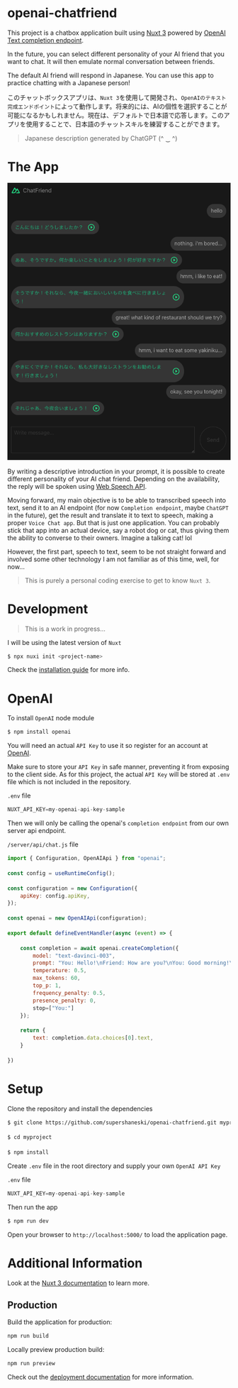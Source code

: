 openai-chatfriend
=======

This project is a chatbox application built using [Nuxt 3](https://nuxt.com/v3) powered by [OpenAI Text completion endpoint](https://beta.openai.com/docs/guides/completion).

In the future, you can select different personality of your AI friend that you want to chat. It will then emulate normal conversation between friends. 

The default AI friend will respond in Japanese. You can use this app to practice chatting with a Japanese person!

このチャットボックスアプリは、`Nuxt 3`を使用して開発され、`OpenAIのテキスト完成エンドポイント`によって動作します。将来的には、AIの個性を選択することが可能になるかもしれません。現在は、デフォルトで日本語で応答します。このアプリを使用することで、日本語のチャットスキルを練習することができます。

> Japanese description generated by ChatGPT (^ ‿ ^)


# The App

![ChatFriend](./docs/screenshot.png)

By writing a descriptive introduction in your prompt, it is possible to create different personality of your AI chat friend. Depending on the availability, the reply will be spoken using [Web Speech API](https://developer.mozilla.org/en-US/docs/Web/API/Web_Speech_API).

Moving forward, my main objective is to be able to transcribed speech into text, send it to an AI endpoint (for now `Completion endpoint`, maybe `ChatGPT` in the future), get the result and translate it to text to speech, making a proper `Voice Chat app`. But that is just one application. You can probably stick that app into an actual device, say a robot dog or cat, thus giving them the ability to converse to their owners. Imagine a talking cat! lol

However, the first part, speech to text, seem to be not straight forward and involved some other technology I am not familiar as of this time, well, for now...

> This is purely a personal coding exercise to get to know `Nuxt 3`.

# Development

> This is a work in progress...

I will be using the latest version of `Nuxt`

```sh
$ npx nuxi init <project-name>
```

Check the [installation guide](https://nuxt.com/docs/getting-started/installation) for more info.


# OpenAI

To install `OpenAI` node module

```sh
$ npm install openai
```

You will need an actual `API Key` to use it so register for an account at [OpenAI](https://openai.com/api/).

Make sure to store your `API Key` in safe manner, preventing it from exposing to the client side.
As for this project, the actual `API Key` will be stored at `.env` file which is not included in the repository.

`.env` file
```javascript
NUXT_API_KEY=my-openai-api-key-sample
```

Then we will only be calling the openai's `completion endpoint` from our own server api endpoint.

`/server/api/chat.js` file
```javascript
import { Configuration, OpenAIApi } from "openai";

const config = useRuntimeConfig();

const configuration = new Configuration({
    apiKey: config.apiKey,
});

const openai = new OpenAIApi(configuration);

export default defineEventHandler(async (event) => {

    const completion = await openai.createCompletion({
        model: "text-davinci-003",
        prompt: "You: Hello!\nFriend: How are you?\nYou: Good morning!\nFriend:",
        temperature: 0.5,
        max_tokens: 60,
        top_p: 1,
        frequency_penalty: 0.5,
        presence_penalty: 0,
        stop=["You:"]
    });

    return {
        text: completion.data.choices[0].text,
    }

})
```

# Setup

Clone the repository and install the dependencies

```sh
$ git clone https://github.com/supershaneski/openai-chatfriend.git myproject

$ cd myproject

$ npm install
```

Create `.env` file in the root directory and supply your own `OpenAI API Key`

`.env` file
```javascript
NUXT_API_KEY=my-openai-api-key-sample
```

Then run the app

```sh
$ npm run dev
```

Open your browser to `http://localhost:5000/` to load the application page.


# Additional Information

Look at the [Nuxt 3 documentation](https://nuxt.com/docs/getting-started/introduction) to learn more.

## Production

Build the application for production:

```bash
npm run build
```

Locally preview production build:

```bash
npm run preview
```

Check out the [deployment documentation](https://nuxt.com/docs/getting-started/deployment) for more information.
